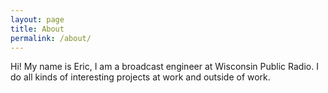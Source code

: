 ```yaml
---
layout: page
title: About
permalink: /about/
---
```


Hi! My name is Eric, I am a broadcast engineer at Wisconsin Public Radio. I do all kinds of interesting projects at work and outside of work.
